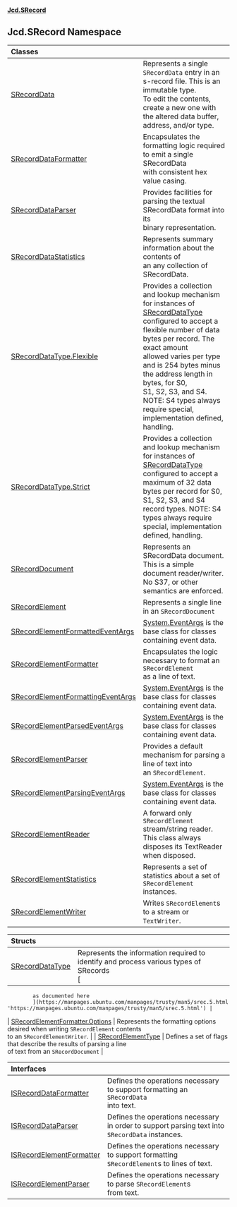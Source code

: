 #### [Jcd.SRecord](index.md 'index')

## Jcd.SRecord Namespace

| Classes | |
| :--- | :--- |
| [SRecordData](Jcd.SRecord.SRecordData.md 'Jcd.SRecord.SRecordData') | Represents a single `SRecordData` entry in an s-record file. This is an immutable type.<br/>To edit the contents, create a new one with the altered data buffer, address, and/or type. |
| [SRecordDataFormatter](Jcd.SRecord.SRecordDataFormatter.md 'Jcd.SRecord.SRecordDataFormatter') | Encapsulates the formatting logic required to emit a single SRecordData<br/>with consistent hex value casing. |
| [SRecordDataParser](Jcd.SRecord.SRecordDataParser.md 'Jcd.SRecord.SRecordDataParser') | Provides facilities for parsing the textual SRecordData format into its<br/>binary representation. |
| [SRecordDataStatistics](Jcd.SRecord.SRecordDataStatistics.md 'Jcd.SRecord.SRecordDataStatistics') | Represents summary information about the contents of<br/>an any collection of SRecordData. |
| [SRecordDataType.Flexible](Jcd.SRecord.SRecordDataType.Flexible.md 'Jcd.SRecord.SRecordDataType.Flexible') | Provides a collection and lookup mechanism for instances of [SRecordDataType](Jcd.SRecord.SRecordDataType.md 'Jcd.SRecord.SRecordDataType')<br/>configured to accept a flexible number of data bytes per record. The exact amount<br/>allowed varies per type and is 254 bytes minus the address length in bytes, for S0,<br/>S1, S2, S3, and S4. NOTE: S4 types always require special, implementation defined, handling. |
| [SRecordDataType.Strict](Jcd.SRecord.SRecordDataType.Strict.md 'Jcd.SRecord.SRecordDataType.Strict') | Provides a collection and lookup mechanism for instances of [SRecordDataType](Jcd.SRecord.SRecordDataType.md 'Jcd.SRecord.SRecordDataType')<br/>configured to accept a maximum of 32 data bytes per record for S0, S1, S2, S3, and S4<br/>record types. NOTE: S4 types always require special, implementation defined, handling. |
| [SRecordDocument](Jcd.SRecord.SRecordDocument.md 'Jcd.SRecord.SRecordDocument') | Represents an SRecordData document. This is a simple document reader/writer.<br/>No S37, or other semantics are enforced. |
| [SRecordElement](Jcd.SRecord.SRecordElement.md 'Jcd.SRecord.SRecordElement') | Represents a single line in an `SRecordDocument` |
| [SRecordElementFormattedEventArgs](Jcd.SRecord.SRecordElementFormattedEventArgs.md 'Jcd.SRecord.SRecordElementFormattedEventArgs') | [System.EventArgs](https://docs.microsoft.com/en-us/dotnet/api/System.EventArgs 'System.EventArgs') is the base class for classes containing event data. |
| [SRecordElementFormatter](Jcd.SRecord.SRecordElementFormatter.md 'Jcd.SRecord.SRecordElementFormatter') | Encapsulates the logic necessary to format an `SRecordElement`<br/>as a line of text. |
| [SRecordElementFormattingEventArgs](Jcd.SRecord.SRecordElementFormattingEventArgs.md 'Jcd.SRecord.SRecordElementFormattingEventArgs') | [System.EventArgs](https://docs.microsoft.com/en-us/dotnet/api/System.EventArgs 'System.EventArgs') is the base class for classes containing event data. |
| [SRecordElementParsedEventArgs](Jcd.SRecord.SRecordElementParsedEventArgs.md 'Jcd.SRecord.SRecordElementParsedEventArgs') | [System.EventArgs](https://docs.microsoft.com/en-us/dotnet/api/System.EventArgs 'System.EventArgs') is the base class for classes containing event data. |
| [SRecordElementParser](Jcd.SRecord.SRecordElementParser.md 'Jcd.SRecord.SRecordElementParser') | Provides a default mechanism for parsing a line of text into<br/>an `SRecordElement`. |
| [SRecordElementParsingEventArgs](Jcd.SRecord.SRecordElementParsingEventArgs.md 'Jcd.SRecord.SRecordElementParsingEventArgs') | [System.EventArgs](https://docs.microsoft.com/en-us/dotnet/api/System.EventArgs 'System.EventArgs') is the base class for classes containing event data. |
| [SRecordElementReader](Jcd.SRecord.SRecordElementReader.md 'Jcd.SRecord.SRecordElementReader') | A forward only `SRecordElement` stream/string reader.<br/>This class always disposes its TextReader when disposed. |
| [SRecordElementStatistics](Jcd.SRecord.SRecordElementStatistics.md 'Jcd.SRecord.SRecordElementStatistics') | Represents a set of statistics about a set of `SRecordElement` instances. |
| [SRecordElementWriter](Jcd.SRecord.SRecordElementWriter.md 'Jcd.SRecord.SRecordElementWriter') | Writes `SRecordElement`s to a stream or `TextWriter`. |

| Structs | |
| :--- | :--- |
| [SRecordDataType](Jcd.SRecord.SRecordDataType.md 'Jcd.SRecord.SRecordDataType') | Represents the information required to identify and process various types of SRecords<br/>[
            as documented here
            ](https://manpages.ubuntu.com/manpages/trusty/man5/srec.5.html 'https://manpages.ubuntu.com/manpages/trusty/man5/srec.5.html') |
| [SRecordElementFormatter.Options](Jcd.SRecord.SRecordElementFormatter.Options.md 'Jcd.SRecord.SRecordElementFormatter.Options') | Represents the formatting options desired when writing `SRecordElement` contents<br/>to an `SRecordElementWriter`. |
| [SRecordElementType](Jcd.SRecord.SRecordElementType.md 'Jcd.SRecord.SRecordElementType') | Defines a set of flags that describe the results of parsing a line<br/>of text from an `SRecordDocument` |

| Interfaces | |
| :--- | :--- |
| [ISRecordDataFormatter](Jcd.SRecord.ISRecordDataFormatter.md 'Jcd.SRecord.ISRecordDataFormatter') | Defines the operations necessary to support formatting an `SRecordData`<br/>into text. |
| [ISRecordDataParser](Jcd.SRecord.ISRecordDataParser.md 'Jcd.SRecord.ISRecordDataParser') | Defines the operations necessary in order to support parsing text into<br/>`SRecordData` instances. |
| [ISRecordElementFormatter](Jcd.SRecord.ISRecordElementFormatter.md 'Jcd.SRecord.ISRecordElementFormatter') | Defines the operations necessary to support formatting<br/>`SRecordElement`s to lines of text. |
| [ISRecordElementParser](Jcd.SRecord.ISRecordElementParser.md 'Jcd.SRecord.ISRecordElementParser') | Defines the operations necessary to parse `SRecordElement`s<br/>from text. |
